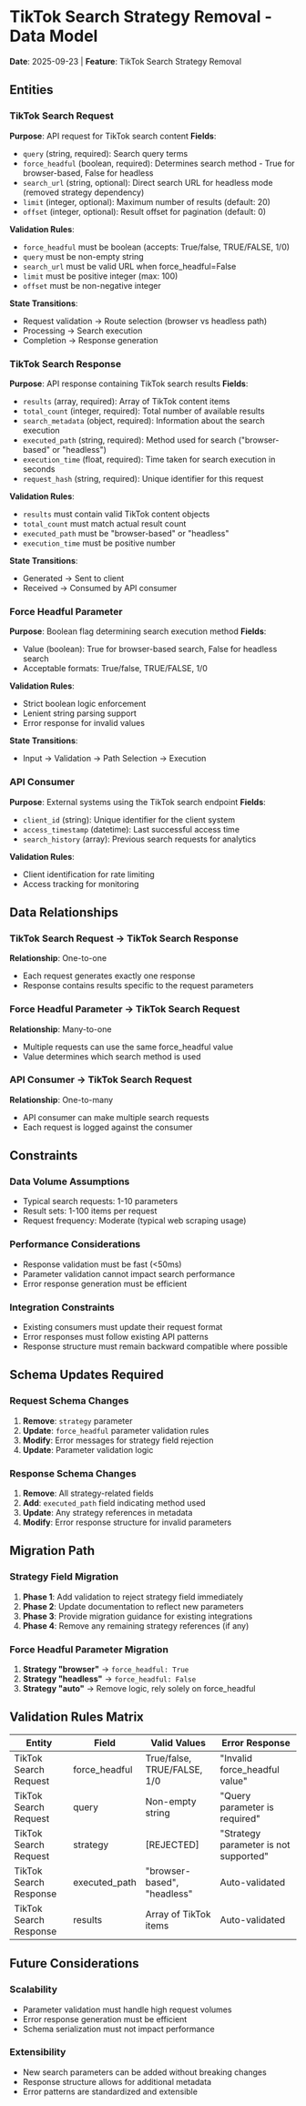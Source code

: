 # TikTok Search Strategy Removal - Data Model

**Date**: 2025-09-23 | **Feature**: TikTok Search Strategy Removal

## Entities

### TikTok Search Request
**Purpose**: API request for TikTok search content
**Fields**:
- `query` (string, required): Search query terms
- `force_headful` (boolean, required): Determines search method - True for browser-based, False for headless
- `search_url` (string, optional): Direct search URL for headless mode (removed strategy dependency)
- `limit` (integer, optional): Maximum number of results (default: 20)
- `offset` (integer, optional): Result offset for pagination (default: 0)

**Validation Rules**:
- `force_headful` must be boolean (accepts: True/false, TRUE/FALSE, 1/0)
- `query` must be non-empty string
- `search_url` must be valid URL when force_headful=False
- `limit` must be positive integer (max: 100)
- `offset` must be non-negative integer

**State Transitions**:
- Request validation → Route selection (browser vs headless path)
- Processing → Search execution
- Completion → Response generation

### TikTok Search Response
**Purpose**: API response containing TikTok search results
**Fields**:
- `results` (array, required): Array of TikTok content items
- `total_count` (integer, required): Total number of available results
- `search_metadata` (object, required): Information about the search execution
- `executed_path` (string, required): Method used for search ("browser-based" or "headless")
- `execution_time` (float, required): Time taken for search execution in seconds
- `request_hash` (string, required): Unique identifier for this request

**Validation Rules**:
- `results` must contain valid TikTok content objects
- `total_count` must match actual result count
- `executed_path` must be "browser-based" or "headless"
- `execution_time` must be positive number

**State Transitions**:
- Generated → Sent to client
- Received → Consumed by API consumer

### Force Headful Parameter
**Purpose**: Boolean flag determining search execution method
**Fields**:
- Value (boolean): True for browser-based search, False for headless search
- Acceptable formats: True/false, TRUE/FALSE, 1/0

**Validation Rules**:
- Strict boolean logic enforcement
- Lenient string parsing support
- Error response for invalid values

**State Transitions**:
- Input → Validation → Path Selection → Execution

### API Consumer
**Purpose**: External systems using the TikTok search endpoint
**Fields**:
- `client_id` (string): Unique identifier for the client system
- `access_timestamp` (datetime): Last successful access time
- `search_history` (array): Previous search requests for analytics

**Validation Rules**:
- Client identification for rate limiting
- Access tracking for monitoring

## Data Relationships

### TikTok Search Request → TikTok Search Response
**Relationship**: One-to-one
- Each request generates exactly one response
- Response contains results specific to the request parameters

### Force Headful Parameter → TikTok Search Request
**Relationship**: Many-to-one
- Multiple requests can use the same force_headful value
- Value determines which search method is used

### API Consumer → TikTok Search Request
**Relationship**: One-to-many
- API consumer can make multiple search requests
- Each request is logged against the consumer

## Constraints

### Data Volume Assumptions
- Typical search requests: 1-10 parameters
- Result sets: 1-100 items per request
- Request frequency: Moderate (typical web scraping usage)

### Performance Considerations
- Response validation must be fast (<50ms)
- Parameter validation cannot impact search performance
- Error response generation must be efficient

### Integration Constraints
- Existing consumers must update their request format
- Error responses must follow existing API patterns
- Response structure must remain backward compatible where possible

## Schema Updates Required

### Request Schema Changes
1. **Remove**: `strategy` parameter
2. **Update**: `force_headful` parameter validation rules
3. **Modify**: Error messages for strategy field rejection
4. **Update**: Parameter validation logic

### Response Schema Changes
1. **Remove**: All strategy-related fields
2. **Add**: `executed_path` field indicating method used
3. **Update**: Any strategy references in metadata
4. **Modify**: Error response structure for invalid parameters

## Migration Path

### Strategy Field Migration
1. **Phase 1**: Add validation to reject strategy field immediately
2. **Phase 2**: Update documentation to reflect new parameters
3. **Phase 3**: Provide migration guidance for existing integrations
4. **Phase 4**: Remove any remaining strategy references (if any)

### Force Headful Parameter Migration
1. **Strategy "browser"** → `force_headful: True`
2. **Strategy "headless"** → `force_headful: False`
3. **Strategy "auto"** → Remove logic, rely solely on force_headful

## Validation Rules Matrix

| Entity | Field | Valid Values | Error Response |
|--------|-------|--------------|----------------|
| TikTok Search Request | force_headful | True/false, TRUE/FALSE, 1/0 | "Invalid force_headful value" |
| TikTok Search Request | query | Non-empty string | "Query parameter is required" |
| TikTok Search Request | strategy | [REJECTED] | "Strategy parameter is not supported" |
| TikTok Search Response | executed_path | "browser-based", "headless" | Auto-validated |
| TikTok Search Response | results | Array of TikTok items | Auto-validated |

## Future Considerations

### Scalability
- Parameter validation must handle high request volumes
- Error response generation must be efficient
- Schema serialization must not impact performance

### Extensibility
- New search parameters can be added without breaking changes
- Response structure allows for additional metadata
- Error patterns are standardized and extensible